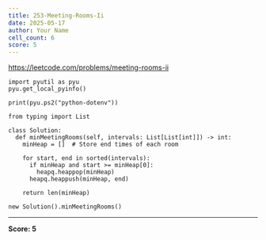 ```yaml
---
title: 253-Meeting-Rooms-Ii
date: 2025-05-17
author: Your Name
cell_count: 6
score: 5
---
```


https://leetcode.com/problems/meeting-rooms-ii


```
import pyutil as pyu
pyu.get_local_pyinfo()
```


```
print(pyu.ps2("python-dotenv"))
```


```
from typing import List
```


```
class Solution:
  def minMeetingRooms(self, intervals: List[List[int]]) -> int:
    minHeap = []  # Store end times of each room

    for start, end in sorted(intervals):
      if minHeap and start >= minHeap[0]:
        heapq.heappop(minHeap)
      heapq.heappush(minHeap, end)

    return len(minHeap)
```


```
new Solution().minMeetingRooms()
```


---
**Score: 5**